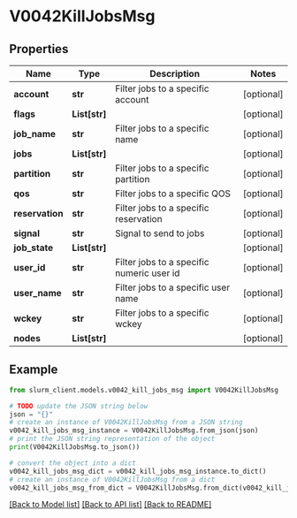 # V0042KillJobsMsg


## Properties

Name | Type | Description | Notes
------------ | ------------- | ------------- | -------------
**account** | **str** | Filter jobs to a specific account | [optional] 
**flags** | **List[str]** |  | [optional] 
**job_name** | **str** | Filter jobs to a specific name | [optional] 
**jobs** | **List[str]** |  | [optional] 
**partition** | **str** | Filter jobs to a specific partition | [optional] 
**qos** | **str** | Filter jobs to a specific QOS | [optional] 
**reservation** | **str** | Filter jobs to a specific reservation | [optional] 
**signal** | **str** | Signal to send to jobs | [optional] 
**job_state** | **List[str]** |  | [optional] 
**user_id** | **str** | Filter jobs to a specific numeric user id | [optional] 
**user_name** | **str** | Filter jobs to a specific user name | [optional] 
**wckey** | **str** | Filter jobs to a specific wckey | [optional] 
**nodes** | **List[str]** |  | [optional] 

## Example

```python
from slurm_client.models.v0042_kill_jobs_msg import V0042KillJobsMsg

# TODO update the JSON string below
json = "{}"
# create an instance of V0042KillJobsMsg from a JSON string
v0042_kill_jobs_msg_instance = V0042KillJobsMsg.from_json(json)
# print the JSON string representation of the object
print(V0042KillJobsMsg.to_json())

# convert the object into a dict
v0042_kill_jobs_msg_dict = v0042_kill_jobs_msg_instance.to_dict()
# create an instance of V0042KillJobsMsg from a dict
v0042_kill_jobs_msg_from_dict = V0042KillJobsMsg.from_dict(v0042_kill_jobs_msg_dict)
```
[[Back to Model list]](../README.md#documentation-for-models) [[Back to API list]](../README.md#documentation-for-api-endpoints) [[Back to README]](../README.md)


